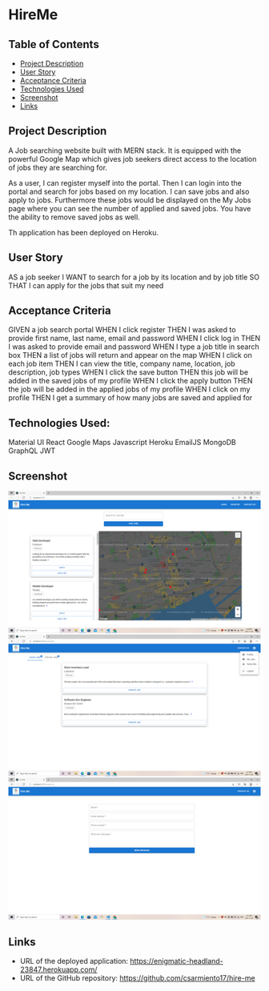 # HireMe

## Table of Contents

- [Project Description](#Project-Description)
- [User Story](#User-Story)
- [Acceptance Criteria](#Acceptance-Criteria)
- [Technologies Used](#Technologies-Used)
- [Screenshot](#Screenshot)
- [Links](#Links)

## Project Description

A Job searching website built with MERN stack. It is equipped with the powerful Google Map which gives job seekers direct access to the location of jobs they are searching for.

As a user, I can register myself into the portal. Then I can login into the portal and search for jobs based on my location. I can save jobs and also apply to jobs. Furthermore these jobs would be displayed on the My Jobs page where you can see the number of applied and saved jobs. You have the ability to remove saved jobs as well.

Th application has been deployed on Heroku.

## User Story

AS a job seeker
I WANT to search for a job by its location and by job title
SO THAT I can apply for the jobs that suit my need

## Acceptance Criteria

GIVEN a job search portal
WHEN I click register
THEN I was asked to provide first name, last name, email and password
WHEN I click log in
THEN I was asked to provide email and password
WHEN I type a job title in search box
THEN a list of jobs will return and appear on the map
WHEN I click on each job item
THEN I can view the title, company name, location, job description, job types
WHEN I click the save button
THEN this job will be added in the saved jobs of my profile
WHEN I click the apply button
THEN the job will be added in the applied jobs of my profile
WHEN I click on my profile
THEN I get a summary of how many jobs are saved and applied for

## Technologies Used:

Material UI
React
Google Maps
Javascript
Heroku
EmailJS
MongoDB
GraphQL
JWT

## Screenshot

![HOME](./home.png)
![MYJOBS](./MyJobs.png)
![ContactUs](./ContactUs.png)

## Links

- URL of the deployed application: https://enigmatic-headland-23847.herokuapp.com/
- URL of the GitHub repository: https://github.com/csarmiento17/hire-me
